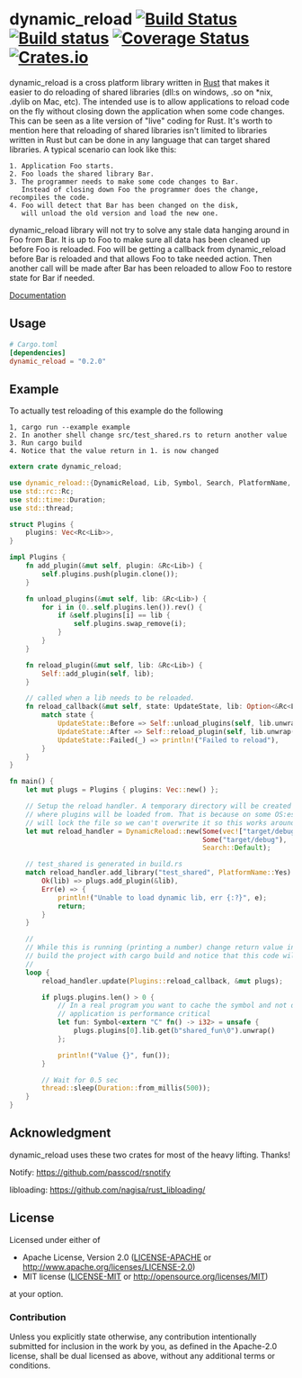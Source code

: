 # dynamic_reload [![Build Status](https://travis-ci.org/emoon/dynamic_reload.svg?branch=master)](https://travis-ci.org/emoon/dynamic_reload) [![Build status](https://ci.appveyor.com/api/projects/status/cblu63ub2sqntr9w?svg=true)](https://ci.appveyor.com/project/emoon/dynamic-reload) [![Coverage Status](https://coveralls.io/repos/github/emoon/dynamic_reload/badge.svg?branch=master)](https://coveralls.io/github/emoon/dynamic_reload?branch=master) [![Crates.io](https://img.shields.io/crates/v/dynamic_reload.svg)](https://crates.io/crates/dynamic_reload)


dynamic_reload is a cross platform library written in [Rust](https://www.rust-lang.org) that makes it easier to do reloading of shared libraries (dll:s on windows, .so on *nix, .dylib on Mac, etc). The intended use is to allow applications to reload code on the fly without closing down the application when some code changes. This can be seen as a lite version of "live" coding for Rust. It's worth to mention here that reloading of shared libraries isn't limited to libraries written in Rust but can be done in any language that can target shared libraries. A typical scenario can look like this:

```
1. Application Foo starts.
2. Foo loads the shared library Bar.
3. The programmer needs to make some code changes to Bar.
   Instead of closing down Foo the programmer does the change, recompiles the code.
4. Foo will detect that Bar has been changed on the disk,
   will unload the old version and load the new one.
```

dynamic_reload library will not try to solve any stale data hanging around in Foo from Bar. It is up to Foo to make sure all data has been cleaned up before Foo is reloaded. Foo will be getting a callback from dynamic_reload before Bar is reloaded and that allows Foo to take needed action. Then another call will be made after Bar has been reloaded to allow Foo to restore state for Bar if needed.

[Documentation](http://prodbg.com/dynamic_reload/dynamic_reload/index.html)

Usage
-----

```toml
# Cargo.toml
[dependencies]
dynamic_reload = "0.2.0"

```

Example
-------

To actually test reloading of this example do the following

```
1, cargo run --example example
2. In another shell change src/test_shared.rs to return another value
3. Run cargo build
4. Notice that the value return in 1. is now changed
```

```rust
extern crate dynamic_reload;

use dynamic_reload::{DynamicReload, Lib, Symbol, Search, PlatformName, UpdateState};
use std::rc::Rc;
use std::time::Duration;
use std::thread;

struct Plugins {
    plugins: Vec<Rc<Lib>>,
}

impl Plugins {
    fn add_plugin(&mut self, plugin: &Rc<Lib>) {
        self.plugins.push(plugin.clone());
    }

    fn unload_plugins(&mut self, lib: &Rc<Lib>) {
        for i in (0..self.plugins.len()).rev() {
            if &self.plugins[i] == lib {
                self.plugins.swap_remove(i);
            }
        }
    }

    fn reload_plugin(&mut self, lib: &Rc<Lib>) {
        Self::add_plugin(self, lib);
    }

    // called when a lib needs to be reloaded.
    fn reload_callback(&mut self, state: UpdateState, lib: Option<&Rc<Lib>>) {
        match state {
            UpdateState::Before => Self::unload_plugins(self, lib.unwrap()),
            UpdateState::After => Self::reload_plugin(self, lib.unwrap()),
            UpdateState::Failed(_) => println!("Failed to reload"),
        }
    }
}

fn main() {
    let mut plugs = Plugins { plugins: Vec::new() };

    // Setup the reload handler. A temporary directory will be created inside the target/debug
    // where plugins will be loaded from. That is because on some OS:es loading a shared lib
    // will lock the file so we can't overwrite it so this works around that issue.
    let mut reload_handler = DynamicReload::new(Some(vec!["target/debug"]),
                                                Some("target/debug"),
                                                Search::Default);

    // test_shared is generated in build.rs
    match reload_handler.add_library("test_shared", PlatformName::Yes) {
        Ok(lib) => plugs.add_plugin(&lib),
        Err(e) => {
            println!("Unable to load dynamic lib, err {:?}", e);
            return;
        }
    }

    //
    // While this is running (printing a number) change return value in file src/test_shared.rs
    // build the project with cargo build and notice that this code will now return the new value
    //
    loop {
        reload_handler.update(Plugins::reload_callback, &mut plugs);

        if plugs.plugins.len() > 0 {
            // In a real program you want to cache the symbol and not do it every time if your
            // application is performance critical
            let fun: Symbol<extern "C" fn() -> i32> = unsafe {
                plugs.plugins[0].lib.get(b"shared_fun\0").unwrap()
            };

            println!("Value {}", fun());
        }

        // Wait for 0.5 sec
        thread::sleep(Duration::from_millis(500));
    }
}
```

## Acknowledgment

dynamic_reload uses these two crates for most of the heavy lifting. Thanks!

Notify: https://github.com/passcod/rsnotify

libloading: https://github.com/nagisa/rust_libloading/

## License

Licensed under either of

 * Apache License, Version 2.0 ([LICENSE-APACHE](LICENSE-APACHE) or http://www.apache.org/licenses/LICENSE-2.0)
 * MIT license ([LICENSE-MIT](LICENSE-MIT) or http://opensource.org/licenses/MIT)

at your option.

### Contribution

Unless you explicitly state otherwise, any contribution intentionally submitted for inclusion in the work by you, as defined in the Apache-2.0 license, shall be dual licensed as above, without any additional terms or conditions.
